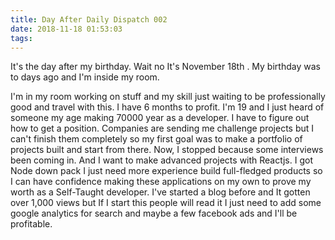 ```yaml
---
title: Day After Daily Dispatch 002
date: 2018-11-18 01:53:03
tags: 
---
```


It's the day after my birthday. Wait no It's November 18th . My birthday was to days ago and I'm inside my room.

I'm in my room working on stuff and my skill just waiting to be professionally good and travel with this. I have 6 months to profit. I'm 19 and I just heard of someone my age making 70000 year as a developer. I have to figure out how to get a position. Companies are sending me challenge projects but I can't finish them completely so my first goal was to make a portfolio of projects built and start from there. Now, I stopped because some interviews been coming in. And I want to make advanced projects with Reactjs. I got Node down pack I just need more experience build full-fledged products so I can have confidence making these applications on my own to prove my worth as a Self-Taught developer. I've started a blog before and It gotten over 1,000 views but If I start this people will read it I just need to add some google analytics for search and maybe a few
facebook ads and I'll be profitable.
